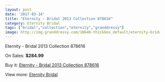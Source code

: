 ```yaml
---
layout: post
date: '2017-03-14'
title: "Eternity - Bridal 2013 Collection 878616"
category: Eternity Bridal
tags: ["bridal","collection","eternity","granddressy"]
image: http://img.granddressy.com/10640-thickbox_default/eternity-bridal-2013-collection-878616.jpg
---
```

Eternity - Bridal 2013 Collection 878616

On Sales: **$284.99**
<a href="https://www.granddressy.com/en/eternity-bridal/9758-eternity-bridal-2013-collection-878616.html"><amp-img layout="responsive" width="600" height="600" src="//img.granddressy.com/10640-thickbox_default/eternity-bridal-2013-collection-878616.jpg" alt="Eternity - Bridal 2013 Collection 878616 0" /></a>

Buy it: [Eternity - Bridal 2013 Collection 878616](https://www.granddressy.com/en/eternity-bridal/9758-eternity-bridal-2013-collection-878616.html "Eternity - Bridal 2013 Collection 878616")

View more: [Eternity Bridal](https://www.granddressy.com/en/288-eternity-bridal "Eternity Bridal")